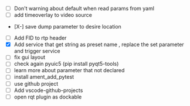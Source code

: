 - [ ] Don't warning about default when read params from yaml
- [ ] add timeoverlay to video source
- [X-] save dump parameter to desire location
- [ ] Add FID to rtp header
- [X] Add service that get string as preset name , replace the set parameter and trigger service
- [ ] fix gui layout
- [ ] check again pyuic5 (pip install pyqt5-tools)
- [ ] learn more about parameter that not declared
- [ ] install ament_add_pytest
- [ ] use github project
- [ ] Add vscode-github-projects
- [ ] open rqt plugin as dockable 